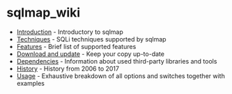 # sqlmap_wiki

- [Introduction](https://github.com/CST-traIn/CN-sqlmap-wiki/blob/master/Introduction.md) - Introductory to sqlmap
- [Techniques](https://github.com/CST-traIn/CN-sqlmap-wiki/blob/master/Techniques.md) - SQLi techniques supported by sqlmap
- [Features](https://github.com/CST-traIn/CN-sqlmap-wiki/blob/master/Features.md) - Brief list of supported features
- [Download and update](https://github.com/CST-traIn/CN-sqlmap-wiki/blob/master/Download-and-update.md) - Keep your copy up-to-date
- [Dependencies](https://github.com/CST-traIn/CN-sqlmap-wiki/blob/master/Dependencies.md) - Information about used third-party libraries and tools
- [History](https://github.com/CST-traIn/CN-sqlmap-wiki/blob/master/History.md) - History from 2006 to 2017
- [Usage](https://github.com/CST-traIn/CN-sqlmap-wiki/blob/master/Usage.md) - Exhaustive breakdown of all options and switches together with examples
